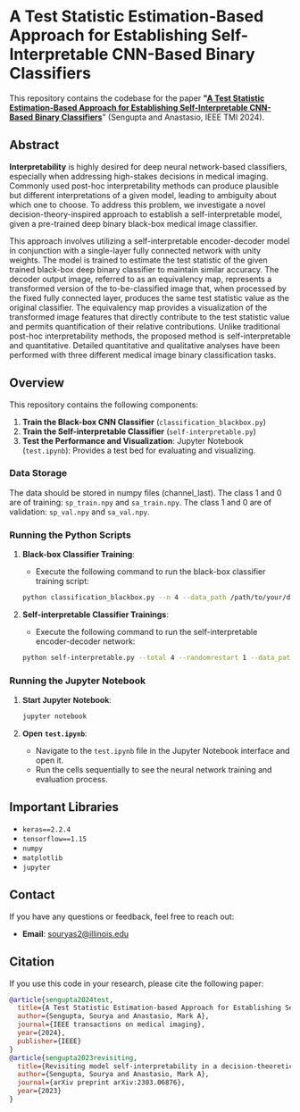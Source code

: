 # A Test Statistic Estimation-Based Approach for Establishing Self-Interpretable CNN-Based Binary Classifiers

This repository contains the codebase for the paper **"[A Test Statistic Estimation-Based Approach for Establishing Self-Interpretable CNN-Based Binary Classifiers](https://ieeexplore.ieee.org/abstract/document/10378976/)**" (Sengupta and Anastasio, IEEE TMI 2024).

## Abstract

**Interpretability** is highly desired for deep neural network-based classifiers, especially when addressing high-stakes decisions in medical imaging. Commonly used post-hoc interpretability methods can produce plausible but different interpretations of a given model, leading to ambiguity about which one to choose. To address this problem, we investigate a novel decision-theory-inspired approach to establish a self-interpretable model, given a pre-trained deep binary black-box medical image classifier.

This approach involves utilizing a self-interpretable encoder-decoder model in conjunction with a single-layer fully connected network with unity weights. The model is trained to estimate the test statistic of the given trained black-box deep binary classifier to maintain similar accuracy. The decoder output image, referred to as an equivalency map, represents a transformed version of the to-be-classified image that, when processed by the fixed fully connected layer, produces the same test statistic value as the original classifier. The equivalency map provides a visualization of the transformed image features that directly contribute to the test statistic value and permits quantification of their relative contributions. Unlike traditional post-hoc interpretability methods, the proposed method is self-interpretable and quantitative. Detailed quantitative and qualitative analyses have been performed with three different medical image binary classification tasks.

## Overview

This repository contains the following components:

1. **Train the Black-box CNN Classifier** (`classification_blackbox.py`)
2. **Train the Self-interpretable Classifier** (`self-interpretable.py`)
3. **Test the Performance and Visualization**: Jupyter Notebook (`test.ipynb`): Provides a test bed for evaluating and visualizing.

### Data Storage

The data should be stored in numpy files (channel_last). The class 1 and 0 are of training: `sp_train.npy` and `sa_train.npy`. The class 1 and 0 are of validation: `sp_val.npy` and `sa_val.npy`.

### Running the Python Scripts

1. **Black-box Classifier Training**:
   - Execute the following command to run the black-box classifier training script:

    ```sh
    python classification_blackbox.py --n 4 --data_path /path/to/your/data_directory --best_blackbox_ckpt /path/to/your/best_checkpoint_file_directory

    ```

2. **Self-interpretable Classifier Trainings**:
   - Execute the following command to run the self-interpretable encoder-decoder network:

    ```sh
    python self-interpretable.py --total 4 --randomrestart 1 --data_path /path/to/your/data_directory --best_blackbox_ckpt /path/to/your/best_checkpoint_file_directory --best_interpretable_ckpt /path/to/save/best_checkpoint_file_directory

    ```
    
### Running the Jupyter Notebook

1. **<span style="font-family: Arial, sans-serif;">Start Jupyter Notebook</span>**:

    ```sh
    jupyter notebook
    ```

2. **<span style="font-family: Arial, sans-serif;">Open `test.ipynb`</span>**:
   - Navigate to the `test.ipynb` file in the Jupyter Notebook interface and open it.
   - Run the cells sequentially to see the neural network training and evaluation process.


## Important Libraries

- `keras==2.2.4`
- `tensorflow==1.15`
- `numpy`
- `matplotlib`
- `jupyter`

## Contact

If you have any questions or feedback, feel free to reach out:

- **Email**: souryas2@illinois.edu

## Citation

If you use this code in your research, please cite the following paper:

```bibtex
@article{sengupta2024test,
  title={A Test Statistic Estimation-based Approach for Establishing Self-interpretable CNN-based Binary Classifiers},
  author={Sengupta, Sourya and Anastasio, Mark A},
  journal={IEEE transactions on medical imaging},
  year={2024},
  publisher={IEEE}
}
@article{sengupta2023revisiting,
  title={Revisiting model self-interpretability in a decision-theoretic way for binary medical image classification},
  author={Sengupta, Sourya and Anastasio, Mark A},
  journal={arXiv preprint arXiv:2303.06876},
  year={2023}
}



